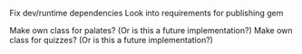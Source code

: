 Fix dev/runtime dependencies
Look into requirements for publishing gem

Make own class for palates? (Or is this a future implementation?)
Make own class for quizzes? (Or is this a future implementation?)

